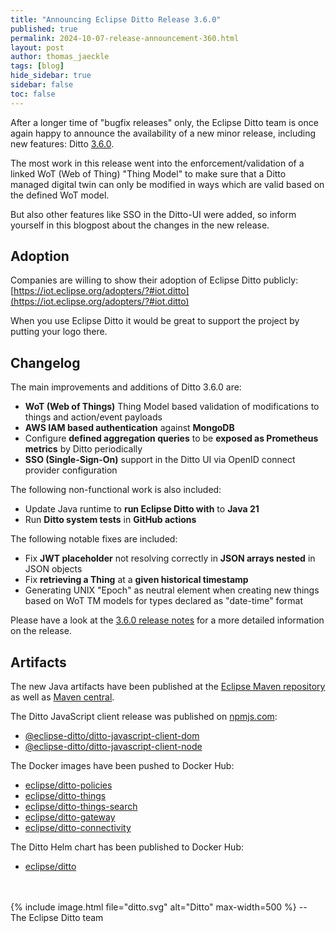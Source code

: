 ```yaml
---
title: "Announcing Eclipse Ditto Release 3.6.0"
published: true
permalink: 2024-10-07-release-announcement-360.html
layout: post
author: thomas_jaeckle
tags: [blog]
hide_sidebar: true
sidebar: false
toc: false
---
```


After a longer time of "bugfix releases" only, the Eclipse Ditto team is once again happy to announce the availability
of a new minor release, including new features: Ditto [3.6.0](https://projects.eclipse.org/projects/iot.ditto/releases/3.6.0).

The most work in this release went into the enforcement/validation of a linked WoT (Web of Thing) "Thing Model" to make
sure that a Ditto managed digital twin can only be modified in ways which are valid based on the defined WoT model.

But also other features like SSO in the Ditto-UI were added, so inform yourself in this blogpost about the changes in 
the new release.


## Adoption

Companies are willing to show their adoption of Eclipse Ditto publicly: 
[https://iot.eclipse.org/adopters/?#iot.ditto](https://iot.eclipse.org/adopters/?#iot.ditto)

When you use Eclipse Ditto it would be great to support the project by putting your logo there.  


## Changelog

The main improvements and additions of Ditto 3.6.0 are:

* **WoT (Web of Things)** Thing Model based validation of modifications to things and action/event payloads
* **AWS IAM based authentication** against **MongoDB**
* Configure **defined aggregation queries** to be **exposed as Prometheus metrics** by Ditto periodically
* **SSO (Single-Sign-On)** support in the Ditto UI via OpenID connect provider configuration

The following non-functional work is also included:

* Update Java runtime to **run Eclipse Ditto with** to **Java 21**
* Run **Ditto system tests** in **GitHub actions**

The following notable fixes are included:

* Fix **JWT placeholder** not resolving correctly in **JSON arrays nested** in JSON objects
* Fix **retrieving a Thing** at a **given historical timestamp**
* Generating UNIX "Epoch" as neutral element when creating new things based on WoT TM models for types declared as "date-time" format


Please have a look at the [3.6.0 release notes](release_notes_360.html) for a more detailed information on the release.


## Artifacts

The new Java artifacts have been published at the [Eclipse Maven repository](https://repo.eclipse.org/content/repositories/ditto/)
as well as [Maven central](https://repo1.maven.org/maven2/org/eclipse/ditto/).

The Ditto JavaScript client release was published on [npmjs.com](https://www.npmjs.com/~eclipse_ditto):
* [@eclipse-ditto/ditto-javascript-client-dom](https://www.npmjs.com/package/@eclipse-ditto/ditto-javascript-client-dom)
* [@eclipse-ditto/ditto-javascript-client-node](https://www.npmjs.com/package/@eclipse-ditto/ditto-javascript-client-node)


The Docker images have been pushed to Docker Hub:
* [eclipse/ditto-policies](https://hub.docker.com/r/eclipse/ditto-policies/)
* [eclipse/ditto-things](https://hub.docker.com/r/eclipse/ditto-things/)
* [eclipse/ditto-things-search](https://hub.docker.com/r/eclipse/ditto-things-search/)
* [eclipse/ditto-gateway](https://hub.docker.com/r/eclipse/ditto-gateway/)
* [eclipse/ditto-connectivity](https://hub.docker.com/r/eclipse/ditto-connectivity/)

The Ditto Helm chart has been published to Docker Hub:
* [eclipse/ditto](https://hub.docker.com/r/eclipse/ditto/)

<br/>
<br/>
{% include image.html file="ditto.svg" alt="Ditto" max-width=500 %}
--<br/>
The Eclipse Ditto team
